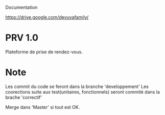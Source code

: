 Documentation 

https://drive.google.com/devuvafamily/


# PRV 1.0

Plateforme de prise de rendez-vous.


# Note

Les commit du code se feront dans la branche 'developpement'
Les coorections suite aux test(unitaires, fonctionnels) seront commité dans la brache 'correctif'

Merge dans 'Master' si tout est OK.


